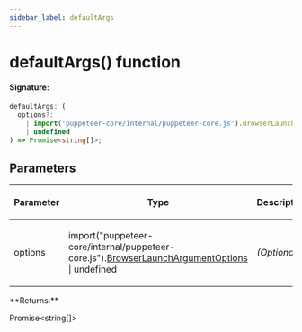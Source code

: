 ```yaml
---
sidebar_label: defaultArgs
---
```


# defaultArgs() function

#### Signature:

```typescript
defaultArgs: (
  options?:
    | import('puppeteer-core/internal/puppeteer-core.js').BrowserLaunchArgumentOptions
    | undefined
) => Promise<string[]>;
```

## Parameters

<table><thead><tr><th>

Parameter

</th><th>

Type

</th><th>

Description

</th></tr></thead>
<tbody><tr><td>

options

</td><td>

import("puppeteer-core/internal/puppeteer-core.js").[BrowserLaunchArgumentOptions](./puppeteer.browserlaunchargumentoptions.md) \| undefined

</td><td>

_(Optional)_

</td></tr>
</tbody></table>
**Returns:**

Promise&lt;string\[\]&gt;
